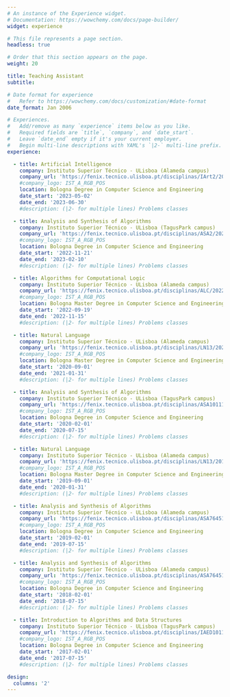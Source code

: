 ```yaml
---
# An instance of the Experience widget.
# Documentation: https://wowchemy.com/docs/page-builder/
widget: experience

# This file represents a page section.
headless: true

# Order that this section appears on the page.
weight: 20

title: Teaching Assistant
subtitle:

# Date format for experience
#   Refer to https://wowchemy.com/docs/customization/#date-format
date_format: Jan 2006

# Experiences.
#   Add/remove as many `experience` items below as you like.
#   Required fields are `title`, `company`, and `date_start`.
#   Leave `date_end` empty if it's your current employer.
#   Begin multi-line descriptions with YAML's `|2-` multi-line prefix.
experience:

  - title: Artificial Intelligence
    company: Instituto Superior Técnico - ULisboa (Alameda campus)
    company_url: 'https://fenix.tecnico.ulisboa.pt/disciplinas/IArt2/2022-2023/2-semestre'
    #company_logo: IST_A_RGB_POS
    location: Bologna Degree in Computer Science and Engineering
    date_start: '2023-05-02'
    date_end: '2023-06-30'
    #description: (|2- for multiple lines) Problems classes

  - title: Analysis and Synthesis of Algorithms
    company: Instituto Superior Técnico - ULisboa (TagusPark campus)
    company_url: 'https://fenix.tecnico.ulisboa.pt/disciplinas/ASA2/2022-2023/1-semestre'
    #company_logo: IST_A_RGB_POS
    location: Bologna Degree in Computer Science and Engineering
    date_start: '2022-11-21'
    date_end: '2023-02-10'
    #description: (|2- for multiple lines) Problems classes

  - title: Algorithms for Computational Logic
    company: Instituto Superior Técnico - ULisboa (Alameda campus)
    company_url: 'https://fenix.tecnico.ulisboa.pt/disciplinas/ALC/2022-2023/1-semestre'
    #company_logo: IST_A_RGB_POS
    location: Bologna Master Degree in Computer Science and Engineering
    date_start: '2022-09-19'
    date_end: '2022-11-15'
    #description: (|2- for multiple lines) Problems classes

  - title: Natural Language
    company: Instituto Superior Técnico - ULisboa (Alameda campus)
    company_url: 'https://fenix.tecnico.ulisboa.pt/disciplinas/LN13/2020-2021/1-semestre'
    #company_logo: IST_A_RGB_POS
    location: Bologna Master Degree in Computer Science and Engineering
    date_start: '2020-09-01'
    date_end: '2021-01-31'
    #description: (|2- for multiple lines) Problems classes

  - title: Analysis and Synthesis of Algorithms
    company: Instituto Superior Técnico - ULisboa (TagusPark campus)
    company_url: 'https://fenix.tecnico.ulisboa.pt/disciplinas/ASA101113264/2019-2020/2-semestre'
    #company_logo: IST_A_RGB_POS
    location: Bologna Degree in Computer Science and Engineering
    date_start: '2020-02-01'
    date_end: '2020-07-15'
    #description: (|2- for multiple lines) Problems classes

  - title: Natural Language
    company: Instituto Superior Técnico - ULisboa (Alameda campus)
    company_url: 'https://fenix.tecnico.ulisboa.pt/disciplinas/LN13/2019-2020/1-semestre'
    #company_logo: IST_A_RGB_POS
    location: Bologna Master Degree in Computer Science and Engineering
    date_start: '2019-09-01'
    date_end: '2020-01-31'
    #description: (|2- for multiple lines) Problems classes

  - title: Analysis and Synthesis of Algorithms
    company: Instituto Superior Técnico - ULisboa (Alameda campus)
    company_url: 'https://fenix.tecnico.ulisboa.pt/disciplinas/ASA7645111326/2018-2019/2-semestre'
    #company_logo: IST_A_RGB_POS
    location: Bologna Degree in Computer Science and Engineering
    date_start: '2019-02-01'
    date_end: '2019-07-15'
    #description: (|2- for multiple lines) Problems classes

  - title: Analysis and Synthesis of Algorithms
    company: Instituto Superior Técnico - ULisboa (Alameda campus)
    company_url: 'https://fenix.tecnico.ulisboa.pt/disciplinas/ASA7645111326/2017-2018/2-semestre'
    #company_logo: IST_A_RGB_POS
    location: Bologna Degree in Computer Science and Engineering
    date_start: '2018-02-01'
    date_end: '2018-07-15'
    #description: (|2- for multiple lines) Problems classes

  - title: Introduction to Algorithms and Data Structures
    company: Instituto Superior Técnico - ULisboa (TagusPark campus)
    company_url: 'https://fenix.tecnico.ulisboa.pt/disciplinas/IAED10111326/2016-2017/2-semestre'
    #company_logo: IST_A_RGB_POS
    location: Bologna Degree in Computer Science and Engineering
    date_start: '2017-02-01'
    date_end: '2017-07-15'
    #description: (|2- for multiple lines) Problems classes

design:
  columns: '2'
---
```

